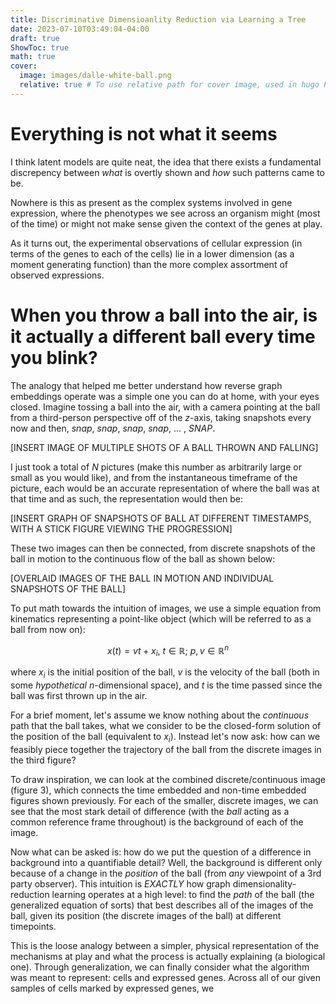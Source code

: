 ```yaml
---
title: Discriminative Dimensioanlity Reduction via Learning a Tree
date: 2023-07-10T03:49:04-04:00
draft: true
ShowToc: true
math: true
cover:
  image: images/dalle-white-ball.png
  relative: true # To use relative path for cover image, used in hugo Page-bundles
---
```


# Everything is not what it seems

I think latent models are quite neat, the idea that there exists a fundamental discrepency between *what* is overtly shown and *how* such patterns came to be.

Nowhere is this as present as the complex systems involved in gene expression, where the phenotypes we see across an organism might (most of the time) or might not make sense given the context of the genes at play.

As it turns out, the experimental observations of cellular expression (in terms of the genes to each of the cells) lie in a lower dimension (as a moment generating function) than the more complex assortment of observed expressions.

# When you throw a ball into the air, is it actually a different ball every time you blink?

The analogy that helped me better understand how reverse graph embeddings operate was a simple one you can do at home, with your eyes closed. Imagine tossing a ball into the air, with a camera pointing at the ball from a third-person perspective off of the $z$-axis, taking snapshots every now and then, *snap*, *snap*, *snap*, *snap*, ... , *SNAP*. 

[INSERT IMAGE OF MULTIPLE SHOTS OF A BALL THROWN AND FALLING]

I just took a total of *N* pictures (make this number as arbitrarily large or small as you would like), and from the instantaneous timeframe of the picture, each would be an accurate representation of where the ball was at that time and as such, the representation would then be:

[INSERT GRAPH OF SNAPSHOTS OF BALL AT DIFFERENT TIMESTAMPS, WITH A STICK FIGURE VIEWING THE PROGRESSION]

These two images can then be connected, from discrete snapshots of the ball in motion to the continuous flow of the ball as shown below:

[OVERLAID IMAGES OF THE BALL IN MOTION AND INDIVIDUAL SNAPSHOTS OF THE BALL]

To put math towards the intuition of images, we use a simple equation from kinematics representing a point-like object (which will be referred to as a ball from now on):

$$
x(t) = vt + x_i, \ t \in \mathbb{R}; \ p,v \in \mathbb{R}^n
$$

where $x_i$ is the initial position of the ball, $v$ is the velocity of the ball (both in some *hypothetical* $n$-dimensional space), and $t$ is the time passed since the ball was first thrown up in the air.

For a brief moment, let's assume we know nothing about the *continuous* path that the ball takes, what we consider to be the closed-form solution of the position of the ball (equivalent to $x_i$). Instead let's now ask: how can we feasibly piece together the trajectory of the ball from the discrete images in the third figure?

To draw inspiration, we can look at the combined discrete/continuous image (figure 3), which connects the time embedded and non-time embedded figures shown previously. For each of the smaller, discrete images, we can see that the most stark detail of difference (with the *ball* acting as a common reference frame throughout) is the background of each of the image.

Now what can be asked is: how do we put the question of a difference in background into a quantifiable detail? Well, the background is different only because of a change in the *position* of the ball (from *any* viewpoint of a 3rd party observer). This intuition is *EXACTLY* how graph dimensionality-reduction learning operates at a high level: to find the *path* of the ball (the generalized equation of sorts) that best describes all of the images of the ball, given its position (the discrete images of the ball) at different timepoints.

This is the loose analogy between a simpler, physical representation of the mechanisms at play and what the process is actually explaining (a biological one). Through generalization, we can finally consider what the algorithm was meant to represent: cells and expressed genes. Across all of our given samples of cells marked by expressed genes, we 
